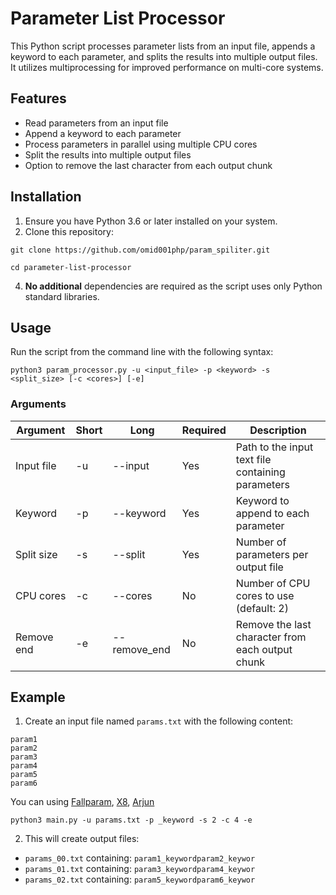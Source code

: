 # Parameter List Processor

This Python script processes parameter lists from an input file, appends a keyword to each parameter, and splits the results into multiple output files. It utilizes multiprocessing for improved performance on multi-core systems.

## Features

- Read parameters from an input file
- Append a keyword to each parameter
- Process parameters in parallel using multiple CPU cores
- Split the results into multiple output files
- Option to remove the last character from each output chunk

## Installation

1. Ensure you have Python 3.6 or later installed on your system.
2. Clone this repository:
   
```
git clone https://github.com/omid001php/param_spiliter.git
```

```
cd parameter-list-processor
```

4. 	**No additional** dependencies are required as the script uses only Python standard libraries.

## Usage

Run the script from the command line with the following syntax:

```python3 param_processor.py -u <input_file> -p <keyword> -s <split_size> [-c <cores>] [-e]```

### Arguments

| Argument | Short | Long | Required | Description |
|----------|-------|------|----------|-------------|
| Input file | -u | --input | Yes | Path to the input text file containing parameters |
| Keyword | -p | --keyword | Yes | Keyword to append to each parameter |
| Split size | -s | --split | Yes | Number of parameters per output file |
| CPU cores | -c | --cores | No | Number of CPU cores to use (default: 2) |
| Remove end | -e | --remove_end | No | Remove the last character from each output chunk |

## Example

1. Create an input file named `params.txt` with the following content:
```
param1
param2
param3
param4
param5
param6
```

You can using [Fallparam](https://github.com/ImAyrix/fallparams), [X8](https://github.com/Sh1Yo/x8), [Arjun](https://github.com/s0md3v/Arjun)

```
python3 main.py -u params.txt -p _keyword -s 2 -c 4 -e
```


2. This will create output files:
- `params_00.txt` containing: `param1_keywordparam2_keywor`
- `params_01.txt` containing: `param3_keywordparam4_keywor`
- `params_02.txt` containing: `param5_keywordparam6_keywor`


